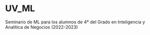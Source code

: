 # UV_ML
Seminario de ML para los alumnos de 4º del Grado en Inteligencia y Analítica de Negocios (2022-2023)
